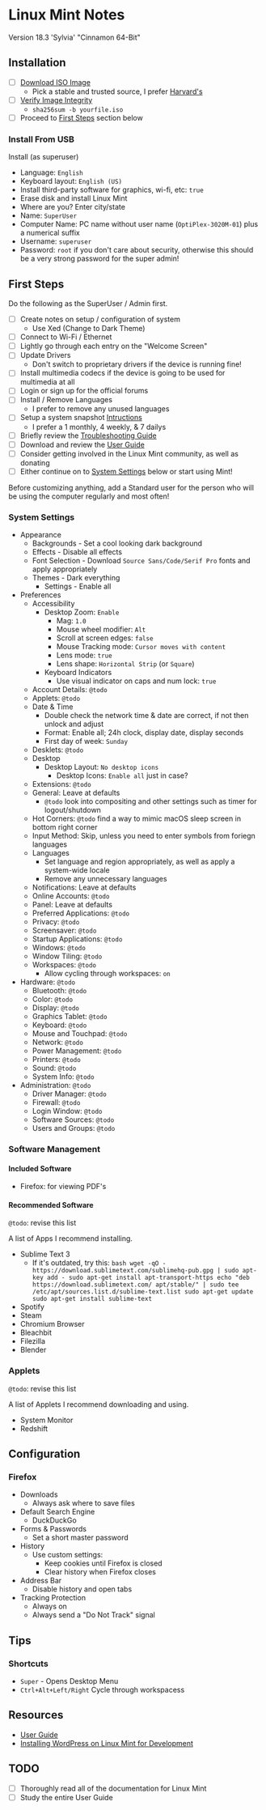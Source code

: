 # Linux Mint Notes

Version 18.3 'Sylvia'
"Cinnamon 64-Bit"

## Installation

- [ ] [Download ISO Image](https://www.linuxmint.com/mirrors.php)
    - Pick a stable and trusted source, I prefer [Harvard's](http://mirrors.seas.harvard.edu/linuxmint/)
- [ ] [Verify Image Integrity](https://linuxmint-installation-guide.readthedocs.io/en/latest/verify.html#download-the-sha256-sums-provided-by-linux-mint)
    - `sha256sum -b yourfile.iso`
- [ ] Proceed to [First Steps](#first-steps) section below

### Install From USB

Install (as superuser)

- Language: `English`
- Keyboard layout: `English (US)`
- Install third-party software for graphics, wi-fi, etc: `true`
- Erase disk and install Linux Mint
- Where are you?  Enter city/state
- Name: `SuperUser`
- Computer Name: PC name without user name (`OptiPlex-3020M-01`) plus a numerical suffix
- Username: `superuser`
- Password: `root` if you don't care about security, otherwise this should be a very strong password for the super admin!

## First Steps

Do the following as the SuperUser / Admin first.

- [ ] Create notes on setup / configuration of system
    - Use Xed (Change to Dark Theme)
- [ ] Connect to Wi-Fi / Ethernet
- [ ] Lightly go through each entry on the "Welcome Screen"
- [ ] Update Drivers
    - Don't switch to proprietary drivers if the device is running fine!
- [ ] Install multimedia codecs if the device is going to be used for multimedia at all
- [ ] Login or sign up for the official forums
- [ ] Install / Remove Languages
    - I prefer to remove any unused languages
- [ ] Setup a system snapshot [Intructions](https://linuxmint-installation-guide.readthedocs.io/en/latest/timeshift.html#system-snapshots)
    - I prefer a 1 monthly, 4 weekly, & 7 dailys
- [ ] Briefly review the [Troubleshooting Guide](https://linuxmint-troubleshooting-guide.readthedocs.io/en/latest/)
- [ ] Download and review the [User Guide](https://www.linuxmint.com/documentation/user-guide/)
- [ ] Consider getting involved in the Linux Mint community, as well as donating
- [ ] Either continue on to [System Settings](#system-settings) below or start using Mint!

Before customizing anything, add a Standard user for the person who will be using the computer regularly and most often!

### System Settings

- Appearance
    - Backgrounds - Set a cool looking dark background
    - Effects - Disable all effects
    - Font Selection - Download `Source Sans/Code/Serif Pro` fonts and apply appropriately
    - Themes - Dark everything
        - Settings - Enable all
- Preferences
  - Accessibility
    - Desktop Zoom: `Enable`
      - Mag: `1.0`
      - Mouse wheel modifier: `Alt`
      - Scroll at screen edges: `false`
      - Mouse Tracking mode: `Cursor moves with content`
      - Lens mode: `true`
      - Lens shape: `Horizontal Strip` (or `Square`)
    - Keyboard Indicators
      - Use visual indicator on caps and num lock: `true`
  - Account Details: `@todo`
  - Applets: `@todo`
  - Date & Time
    - Double check the network time & date are correct, if not then unlock and adjust
    - Format: Enable all; 24h clock, display date, display seconds
    - First day of week: `Sunday`
  - Desklets: `@todo`
  - Desktop
    - Desktop Layout: `No desktop icons`
      - Desktop Icons: `Enable all` just in case?
  - Extensions: `@todo`
  - General: Leave at defaults
    - `@todo` look into compositing and other settings such as timer for logout/shutdown
  - Hot Corners: `@todo` find a way to mimic macOS sleep screen in bottom right corner
  - Input Method: Skip, unless you need to enter symbols from foriegn languages
  - Languages
    - Set language and region appropriately, as well as apply a system-wide locale
    - Remove any unnecessary languages
  - Notifications: Leave at defaults
  - Online Accounts: `@todo`
  - Panel: Leave at defaults
  - Preferred Applications: `@todo`
  - Privacy: `@todo`
  - Screensaver: `@todo`
  - Startup Applications: `@todo`
  - Windows: `@todo`
  - Window Tiling: `@todo`
  - Workspaces: `@todo`
    - Allow cycling through workspaces: `on`
- Hardware: `@todo`
  - Bluetooth: `@todo`
  - Color: `@todo`
  - Display: `@todo`
  - Graphics Tablet: `@todo`
  - Keyboard: `@todo`
  - Mouse and Touchpad: `@todo`
  - Network: `@todo`
  - Power Management: `@todo`
  - Printers: `@todo`
  - Sound: `@todo`
  - System Info: `@todo`
- Administration: `@todo`
  - Driver Manager: `@todo`
  - Firewall: `@todo`
  - Login Window: `@todo`
  - Software Sources: `@todo`
  - Users and Groups: `@todo`

### Software Management

#### Included Software

- Firefox: for viewing PDF's

#### Recommended Software

`@todo`: revise this list

A list of Apps I recommend installing.

- Sublime Text 3
    - If it's outdated, try this: ```bash
wget -qO - https://download.sublimetext.com/sublimehq-pub.gpg | sudo apt-key add -
sudo apt-get install apt-transport-https
echo "deb https://download.sublimetext.com/ apt/stable/" | sudo tee /etc/apt/sources.list.d/sublime-text.list
sudo apt-get update
sudo apt-get install sublime-text```
- Spotify
- Steam
- Chromium Browser
- Bleachbit
- Filezilla
- Blender

### Applets

`@todo`: revise this list

A list of Applets I recommend downloading and using.

- System Monitor
- Redshift

## Configuration

### Firefox

- Downloads
    - Always ask where to save files
- Default Search Engine
    - DuckDuckGo
- Forms & Passwords
    - Set a short master password
- History
    - Use custom settings:
        - Keep cookies until Firefox is closed
        - Clear history when Firefox closes
- Address Bar
    - Disable history and open tabs
- Tracking Protection
    - Always on
    - Always send a "Do Not Track" signal


## Tips

### Shortcuts

- `Super` - Opens Desktop Menu
- `Ctrl+Alt+Left/Right` Cycle through workspacess

## Resources

- [User Guide](https://www.linuxmint.com/documentation/user-guide/)
- [Installing WordPress on Linux Mint for Development](https://mendo.zone/web/installing-wordpress-on-linux-mint/)

## TODO

- [ ] Thoroughly read all of the documentation for Linux Mint
- [ ] Study the entire User Guide

